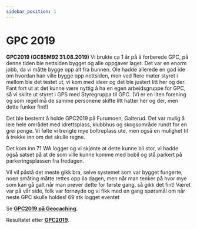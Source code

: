 ```yaml
---
sidebar_position: 1
---
```




# GPC 2019

**GPC2019 (GC85M92 31.08.2019)**
Vi brukte ca 1 år på å forberede GPC, på denne tiden ble nettsiden bygget og alle oppgaver laget. Det var en enorm jobb, da vi måtte bygge opp alt fra bunnen. Ole hadde allerede en god ide om hvordan han ville bygge opp nettsiden, men ved flere møter styret i mellom ble det testet ut, vi kom med ideer og det ble justert litt her og der. Fant fort ut at det kunne være nyttig å ha en egen arbeidsgruppe for GPC, så vi skilte ut styret i GPS med Styregruppa til GPC. (Vi er en liten forening og som regel må de samme personene skifte litt hatter her og der, men dette funker fint!)

Det ble bestemt å holde GPC2019 på Furumoen, Galterud. Det var mulig å leie hele området med idrettsplass, klubbhus og skogsområde rundt for en grei penge. Vi følte vi trengte mye boltreplass ute, men også en mulighet til å trekke inn om det skulle regne.

Det kom inn 71 WA logger og vi skjønte at dette kunne bli stor, vi hadde også satset på at de som ville kunne komme med bobil og stå parkert på parkeringsplassen fra fredagen.

Vil vil påstå det meste gikk bra, selve systemet som var bygget fungerte, noen småting måtte rettes opp ila dagen, men når man tenker på hvor mye som kan gå galt når man prøver dette for første gang, så gikk det fint! Været var på vår side, folk var fornøyde og vi fikk med en gang spørsmål om når neste GPC skulle holdes! 69 stk logget eventet

Se **[GPC2019 på Geocaching](https://coord.info/GC85M92)**.

Resultatet etter **[GPC2019](https://glaamadalen.no/artikler/resultater-fra-gpc)**.
